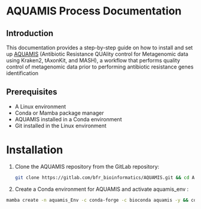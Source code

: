 # AQUAMIS Process Documentation
## Introduction
This documentation provides a step-by-step guide on how to install and set up [AQUAMIS](https://gitlab.com/bfr_bioinformatics/AQUAMIS) (Antibiotic Resistance QUAlity control for Metagenomic data using Kraken2, tAxonKit, and MASH), a workflow that performs quality control of metagenomic data prior to performing antibiotic resistance genes identification


## Prerequisites

  - A Linux environment
  - Conda or Mamba package manager
   - AQUAMIS installed in a Conda environment
  - Git installed in the Linux environment


# Installation

1. Clone the AQUAMIS repository from the GitLab repository:
   ```bash
   git clone https://gitlab.com/bfr_bioinformatics/AQUAMIS.git && cd AQUAMIS 
   ```
2. Create a Conda environment for AQUAMIS and activate aquamis_env :
```bash 
mamba create -n aquamis_Env -c conda-forge -c bioconda aquamis -y && conda activate aquamis_Env
```
